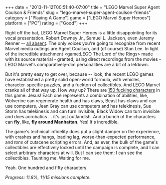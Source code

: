 +++
date = "2013-11-12T00:51:40-07:00"
title = "LEGO Marvel Super Agent Coulson & Friends"
slug = "lego-marvel-super-agent-coulson-friends"
category = ["Playing A Game"]
game = ["LEGO Marvel Super Heroes"]
platform = ["PC"]
rating = ["Good"]
+++

Right off the bat, LEGO Marvel Super Heroes is a little disappointing for its vocal presentation.  Robert Downey Jr., Samuel L. Jackson, even Jeremy Renner -- <a href="http://www.imdb.com/title/tt2620204">all absent</a>.  The only voices you're going to recognize from recent Marvel media outings are Agent Coulson, and (of course) Stan Lee.  In light of the incredible attachment <game:LEGO The Lord of the Rings> made with its source material - granted, using direct recordings from the movies - LEGO Marvel's comparatively-dim personalities are a bit of a letdown.

But it's pretty easy to get over, because -- look, the recent LEGO games have established a pretty solid open-world formula, with vehicles, character-specific puzzles, and a fuckton of collectibles.  And LEGO Marvel cranks all of that way up.  How way up?  There are <a href="http://en.wikipedia.org/wiki/Lego_Marvel_Super_Heroes#Characters">150 fucking characters</a> in this game.  Jesus!  Each one represents a combination of abilities, like, Wolverine can regenerate health and has claws, Beast has claws and can use computers, Jean Gray can use computers and has telekinesis, Sue Storm has telekinesis and can turn invisible, Black Widow can turn invisible and does acrobatics ... it's just outlandish.  And a bunch of the characters can <b>fly</b>, like, <b>fly around Manhattan</b>.  Yes!  It's incredible.

The game's technical infidelity does put a slight damper on the experience, with crashes and hangs, loading lag, worse-than-expected performance, and <i>tons</i> of cutscene scripting errors.  And, as ever, the bulk of the game's collectibles are effectively locked until the campaign is complete, and I can select arbitrary characters at will.  But I can see them; I can see the collectibles.  Taunting me.  Waiting for me.

Yeah.  One hundred and fifty characters.

<i>Progress: 11.8%, 11/15 missions complete.</i>